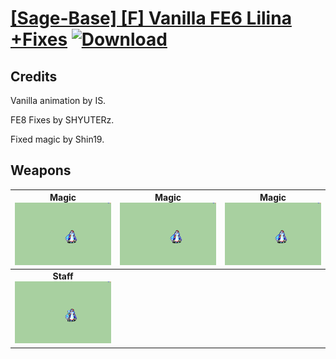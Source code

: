 # [\[Sage-Base\] \[F\] Vanilla FE6 Lilina +Fixes](./) [![Download](https://img.shields.io/badge/Download-Click%20Here!-red)](https://minhaskamal.github.io/DownGit/#/home?url=https://github.com/Klokinator/FE-Repo/tree/main/Battle%20Animations%2FMagi%20-%20Nature-Type%2F%5BSage-Base%5D%20%5BF%5D%20Vanilla%20FE6%20Lilina%20%2BFixes)
## Credits

Vanilla animation by IS.

FE8 Fixes by SHYUTERz.

Fixed magic by Shin19.

## Weapons

| <b>Magic</b><br/><img alt="Magic animation" src="./6.%20Magic/Magic.gif"/> | <b>Magic</b><br/><img alt="Magic animation" src="./6.%20Magic%20(FE8)/Magic.gif"/> | <b>Magic</b><br/><img alt="Magic animation" src="./6.%20Magic%20(Fixed)/Magic.gif"/> |
| :---: | :---: | :---: |
| <b>Staff</b><br/><img alt="Staff animation" src="./7.%20Staff/Staff.gif"/> |
